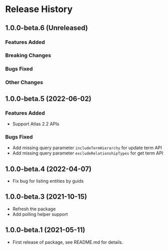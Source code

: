 # Release History

## 1.0.0-beta.6 (Unreleased)

### Features Added

### Breaking Changes

### Bugs Fixed

### Other Changes

## 1.0.0-beta.5 (2022-06-02)

### Features Added

- Support Atlas 2.2 APIs

### Bugs Fixed

- Add missing query parameter `includeTermHierarchy` for update term API
- Add missing query parameter `excludeRelationshipTypes` for get term API

## 1.0.0-beta.4 (2022-04-07)

- Fix bug for listing entities by guids

## 1.0.0-beta.3 (2021-10-15)

- Refresh the package
- Add polling helper support

## 1.0.0-beta.1 (2021-05-11)

- First release of package, see README.md for details.